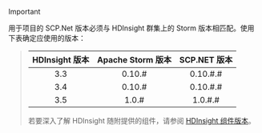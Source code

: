 > [!IMPORTANT]
用于项目的 SCP.Net 版本必须与 HDInsight 群集上的 Storm 版本相匹配。使用下表确定应使用的版本：
> 
> | HDInsight 版本 | Apache Storm 版本 | SCP.NET 版本 |
> |:---:|:---:|:---:|
> | 3\.3 |0\.10.# |0\.10.#.# |
> | 3\.4 |0\.10.# |0\.10.#.# |
> | 3\.5 |1\.0.# |1\.0.#.# |
> 
> 若要深入了解 HDInsight 随附提供的组件，请参阅 [HDInsight 组件版本](../articles/hdinsight/hdinsight-component-versioning-v1.md)。
> 
> 

<!---HONumber=Mooncake_1219_2016-->